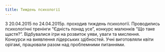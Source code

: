 ```yaml
---
title: Тиждень психології
---
```


З 20.04.2015 по 24.04.2015р. проходив тиждень психології. Проводились психологічні тренінги “Єдність понад усе”, конкурс малюнків “Що таке щастя?”. Відбувалися ігри на розвиток уяви, уваги та мислення. Конкурси на виявлення лідерських здібностей. Учні виготовляли квіти орігамі, працювали разом над проблемними питаннями.

<slideshow id="_/72157652108662071" />

